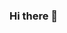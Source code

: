 ### Hi there 👋

<!--
**DARKWEBBACKS/DARKWEBBACKS** is a ✨ _special_ ✨ repository because its `README.md` (this file) appears on your GitHub profile.

Here are some ideas to get you started:

- 🔭 I’m currently working on ...
- 🌱 I’m currently learning ...
- 👯 I’m looking to collaborate on ...
- 🤔 I’m looking for help with ...
- 💬 Ask me about ...how use 
- 📫 How to reach me: ...
- 😄 Pronouns: ...
- ⚡ Fun fact: ...
-->

